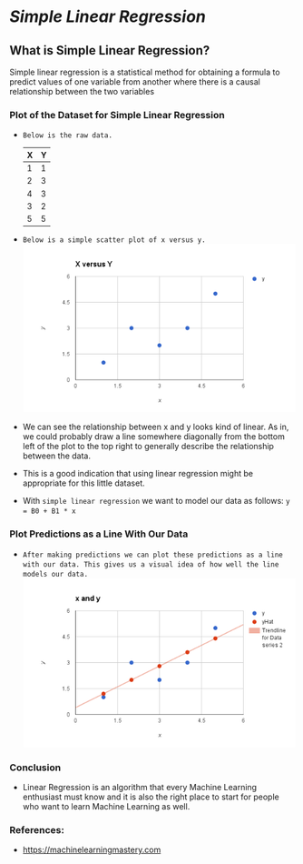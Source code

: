 # *Simple Linear Regression*
  
## What is Simple Linear Regression?  
  Simple linear regression is a statistical method for obtaining a formula to predict
values of one variable from another where there is a causal relationship between the
two variables

### Plot of the Dataset for Simple Linear Regression
   - `Below is the raw data.`
   
     X            | Y
     ------------ | -------------
     1            | 1
     2            | 3
     4            | 3
     3            | 2
     5            | 5
     
   - `Below is a simple scatter plot of x versus y.`
   ![Plot of the Dataset](/image/Dataset-SLR.png)
   - We can see the relationship between x and y looks kind of linear. As in, we could probably draw a line somewhere diagonally from the bottom left of the plot to the top right to generally describe the relationship between the data.
   - This is a good indication that using linear regression might be appropriate for this little dataset.
   - With `simple linear regression` we want to model our data as follows:
                                   `y = B0 + B1 * x`
                                   
 ### Plot Predictions as a Line With Our Data
 
   - `After making predictions we can plot these predictions as a line with our data. This gives us a visual idea of how well the line models our data.`     
   ![Plot Dataset](/image/SLR-Model.png)
   
 ### Conclusion
 - Linear Regression is an algorithm that every Machine Learning enthusiast must know and it is also the right place to start for people who want to learn Machine Learning as well. 
   
 ### References:  
   - https://machinelearningmastery.com
  
